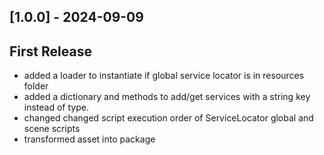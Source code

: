 ## [1.0.0] - 2024-09-09
## First Release
- added a loader to instantiate if global service locator is in resources folder
- added a dictionary and methods to add/get services with a string key instead of type.
- changed changed script execution order of ServiceLocator global and scene scripts
- transformed asset into package